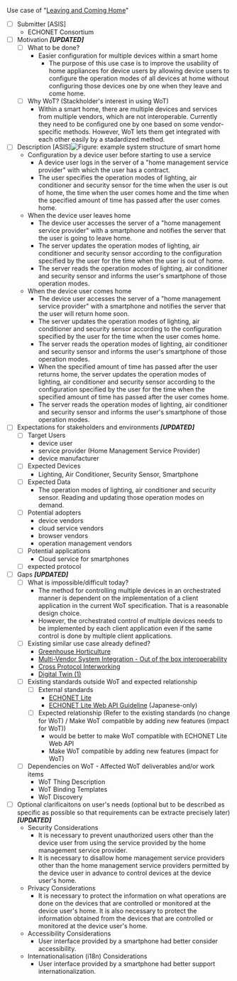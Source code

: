Use case of "[Leaving and Coming Home](https://w3c.github.io/wot-usecases/#UC-leaving-and-coming-home-1)"

* [ ] Submitter [ASIS]
    * ECHONET Consortium
* [ ] Motivation ***[UPDATED]***
    * [ ] What to be done?
        * Easier configuration for multiple devices within a smart home
            * The purpose of this use case is to improve the usability of home appliances for device users by allowing device users to configure the operation modes of all devices at home without configuring those devices one by one when they leave and come home.
    * [ ] Why WoT? (Stackholder's interest in using WoT)
        * Within a smart home, there are multiple devices and services from multiple vendors, which are not interoperable. Currently they need to be configured one by one based on some vendor-specific methods. However, WoT lets them get integrated with each other easily by a stadardized method.
* [ ] Description [ASIS]![Figure: example system structure of smart home](https://w3c.github.io/wot-usecases/images/wot-use-case-echonet.png)
    * Configuration by a device user before starting to use a service
        * A device user logs in the server of a "home management service provider" with which the user has a contract.
        * The user specifies the operation modes of lighting, air conditioner and security sensor for the time when the user is out of home, the time when the user comes home and the time when the specified amount of time has passed after the user comes home.
    * When the device user leaves home
        * The device user accesses the server of a "home management service provider" with a smartphone and notifies the server that the user is going to leave home.
        * The server updates the operation modes of lighting, air conditioner and security sensor according to the configuration specified by the user for the time when the user is out of home.
        * The server reads the operation modes of lighting, air conditioner and security sensor and informs the user's smartphone of those operation modes.
    * When the device user comes home
        * The device user accesses the server of a "home management service provider" with a smartphone and notifies the server that the user will return home soon.
        * The server updates the operation modes of lighting, air conditioner and security sensor according to the configuration specified by the user for the time when the user comes home.
        * The server reads the operation modes of lighting, air conditioner and security sensor and informs the user's smartphone of those operation modes.
        * When the specified amount of time has passed after the user returns home, the server updates the operation modes of lighting, air conditioner and security sensor according to the configuration specified by the user for the time when the specified amount of time has passed after the user comes home.
        * The server reads the operation modes of lighting, air conditioner and security sensor and informs the user's smartphone of those operation modes.
* [ ] Expectations for stakeholders and environments ***[UPDATED]***
    * [ ] Target Users
        * device user
        * service provider (Home Management Service Provider)
        * device manufacturer
    * [ ] Expected Devices
        * Lighting, Air Conditioner, Security Sensor, Smartphone
    * [ ] Expected Data
        * The operation modes of lighting, air conditioner and security sensor. Reading and updating those operation modes on demand.
    * [ ] Potential adopters 
        * device vendors
        * cloud service vendors
        * browser vendors
        * operation management vendors
    * [ ] Potential applications
        * Cloud service for smartphones
    * [ ] expected protocol
* [ ] Gaps ***[UPDATED]***
    * [ ] What is impossible/difficult today?
        * The method for controlling multiple devices in an orchestrated manner is dependent on the implementation of a client application in the current WoT specification. That is a reasonable design choice.
        * However, the orchestrated control of multiple devices needs to be implemented by each client application even if the same control is done by multiple client applications.
    * [ ] Existing similar use case already defined?
        * [Greenhouse Horticulture](https://w3c.github.io/wot-usecases/#UC-greenhouse-horticulture-1)
        * [Multi-Vendor System Integration - Out of the box interoperability](https://w3c.github.io/wot-usecases/#UC-multi-vendor-system-integration-out-of-the-box-interoperability-1)
        * [Cross Protocol Interworking](https://w3c.github.io/wot-usecases/#UC-cross-protocol-interworking-1)
        * [Digital Twin (1)](https://w3c.github.io/wot-usecases/#UC-digital-twin-1)
    * [ ] Existing standards outside WoT and expected relationship
        * [ ] External standards
            * [ECHONET Lite](https://echonet.jp/spec_v113_lite_en/)
            * [ECHONET Lite Web API Guideline](https://echonet.jp/web_api/) (Japanese-only)
        * [ ] Expected relationship (Refer to the existing standards (no change for WoT) / Make WoT compatible by adding new features (impact for WoT))
            * would be better to make WoT compatible with ECHONET Lite Web API
            * Make WoT compatible by adding new features (impact for WoT)
    * [ ] Dependencies on WoT - Affected WoT deliverables and/or work items
        * WoT Thing Description
        * WoT Binding Templates
        * WoT Discovery
* [ ] Optional clarificaitons on user's needs (optional but to be described as specific as possible so that requirements can be extracte precisely later) ***[UPDATED]***
    * Security Considerations
        * It is necessary to prevent unauthorized users other than the device user from using the service provided by the home management service provider.
        * It is necessary to disallow home management service providers other than the home management service providers permitted by the device user in advance to control devices at the device user's home.
    * Privacy Considerations
        * It is necessary to protect the information on what operations are done on the devices that are controlled or monitored at the device user's home. It is also necessary to protect the information obtained from the devices that are controlled or monitored at the device user's home.
    * Accessibility Considerations
        * User interface provided by a smartphone had better consider accessibility.
    * Internationalisation (i18n) Considerations
        * User interface provided by a smartphone had better support internationalization.
